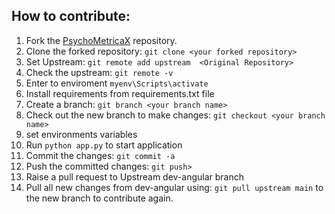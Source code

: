## How to contribute: 
1. Fork the [PsychoMetricaX](https://github.com/Bankar-Swapnil/PsychoMetricaX) repository.
2. Clone the forked repository: `git clone <your forked repository>`
3. Set Upstream: `git remote add upstream  <Original Repository>`
4. Check the upstream: `git remote -v`
5. Enter to enviroment `myenv\Scripts\activate`
6. Install requirements from requirements.txt file
7. Create a branch: `git branch <your branch name>`
8. Check out the new branch to make changes: `git checkout <your branch name>`
9. set environments variables
10. Run `python app.py` to start application
11. Commit the changes: `git commit -a`
12. Push the committed changes: `git push>`
13. Raise a pull request to Upstream dev-angular branch
14. Pull all new changes from dev-angular using: `git pull upstream main` to the new branch to contribute again.
